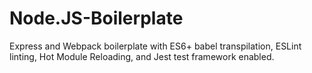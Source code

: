 # Node.JS-Boilerplate
Express and Webpack boilerplate with ES6+ babel transpilation, ESLint linting, Hot Module Reloading, and Jest test framework enabled.
